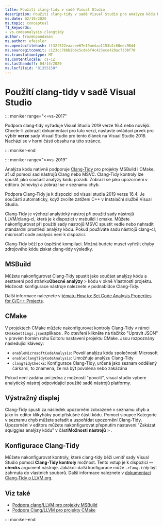 ```yaml
---
title: Použití clang-tidy v sadě Visual Studio
description: Použití clang-tidy v sadě Visual Studio pro analýzu kódu Microsoft C++.
ms.date: 02/19/2020
ms.topic: conceptual
f1_keywords:
- vs.codeanalysis.clangtidy
author: frozenpandaman
ms.author: efessler
ms.openlocfilehash: ff32f522eaacee67e19aedaa1153b2c68edc98d4
ms.sourcegitcommit: c123cc76bb2b6c5cde6f4c425ece420ac733bf70
ms.translationtype: MT
ms.contentlocale: cs-CZ
ms.lasthandoff: 04/14/2020
ms.locfileid: "81355150"
---
```

# <a name="using-clang-tidy-in-visual-studio"></a>Použití clang-tidy v sadě Visual Studio

::: moniker range="<=vs-2017"

Podpora clang-tidy vyžaduje Visual Studio 2019 verze 16.4 nebo novější. Chcete-li zobrazit dokumentaci pro tuto verzi, nastavte ovládací prvek pro výběr **verze** sady Visual Studio pro tento článek na Visual Studio 2019. Nachází se v horní části obsahu na této stránce.

::: moniker-end

::: moniker range=">=vs-2019"

Analýza kódu nativně podporuje [Clang-Tidy](https://clang.llvm.org/extra/clang-tidy/) pro projekty MSBuild i CMake, ať už pomocí sad nástrojů Clang nebo MSVC. Clang-Tidy kontroly lze spustit jako součást analýzy kódu pozadí. Zobrazí se jako upozornění v editoru (vlnovky) a zobrazí se v seznamu chyb.

Podpora Clang-Tidy je k dispozici od visual studia 2019 verze 16.4. Je součástí automaticky, když zvolíte zatížení C++ v Instalační službě Visual Studia.

Clang-Tidy je výchozí analytický nástroj při použití sady nástrojů LLVM/clang-cl, která je k dispozici v msbuildi i cmake. Můžete nakonfigurovat při použití sady nástrojů MSVC spustit vedle nebo nahradit standardní prostředí analýzy kódu. Pokud používáte sadu nástrojů clang-cl, microsoft code analysis není k dispozici.

Clang-Tidy běží po úspěšné kompilaci. Možná budete muset vyřešit chyby zdrojového kódu získat clang-tidy výsledky.

## <a name="msbuild"></a>MSBuild

Můžete nakonfigurovat Clang-Tidy spustit jako součást analýzy kódu a sestavení pod stránku**Obecné** **analýzy** > kódu v okně Vlastnosti projektu. Možnosti konfigurace nástroje naleznete v podnabídce Clang-Tidy.

Další informace naleznete v [tématu How to: Set Code Analysis Properties for C/C++ Projects](../code-quality/how-to-set-code-analysis-properties-for-c-cpp-projects.md).

## <a name="cmake"></a>CMake

V projektech CMake můžete nakonfigurovat kontroly Clang-Tidy v rámci `CMakeSettings.json`aplikace . Po otevření klikněte na tlačítko "Upravit JSON" v pravém horním rohu Editoru nastavení projektu CMake. Jsou rozpoznány následující klávesy:

- `enableMicrosoftCodeAnalysis`: Povolí analýzu kódu společnosti Microsoft
- `enableClangTidyCodeAnalysis`: Umožňuje analýzu Clang-Tidy
- `clangTidyChecks`: Konfigurace Clang-Tidy, určená jako seznam oddělený čárkami, to znamená, že má být povolena nebo zakázána

Pokud není zadána ani jedna z možností "povolit", visual studio vybere analytický nástroj odpovídající použité sadě nástrojů platformy.

## <a name="warning-display"></a>Výstražný displej

Clang-Tidy spustí za následek upozornění zobrazené v seznamu chyb a jako in-editor klikyháky pod příslušné části kódu. Pomocí sloupce Kategorie v seznamu chyb můžete seřadit a uspořádat upozornění Clang-Tidy. Upozornění v editoru můžete nakonfigurovat přepnutím nastavení "Zakázat squiggles analýzy kódu" v části**Možnosti** **nástrojů** > .

## <a name="clang-tidy-configuration"></a>Konfigurace Clang-Tidy

Můžete nakonfigurovat kontroly, které clang-tidy běží uvnitř sady Visual Studio pomocí **Clang-Tidy kontroly** možnost. Tento vstup je k dispozici **--checks** argument nástroje. Jakákoli další konfigurace může *`.clang-tidy`* být zahrnuta do vlastních souborů. Další informace naleznete v [dokumentaci Clang-Tidy o LLVM.org](https://clang.llvm.org/extra/clang-tidy/).

## <a name="see-also"></a>Viz také

- [Podpora clang/LLVM pro projekty MSBuild](https://devblogs.microsoft.com/cppblog/clang-llvm-support-for-msbuild-projects/)
- [Podpora Clang/LLVM pro projekty CMake](https://devblogs.microsoft.com/cppblog/visual-studio-cmake-support-clang-llvm-cmake-3-14-vcpkg-and-performance-improvements/)

::: moniker-end
